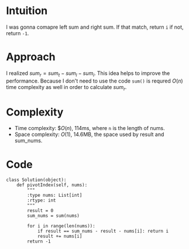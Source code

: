 # Intuition
I was gonna comapre left sum and right sum.
If that match, return `i` if not, return `-1`.
<!-- Describe your first thoughts on how to solve this problem. -->

# Approach
I realized $sum_r = sum_t - sum_l - sum_i$.
This idea helps to improve the performance.
Because I don't need to use the code `sum()` is requred $O(n)$ time complexity as well in order to calculate $sum_r$.
<!-- Describe your approach to solving the problem. -->

# Complexity
- Time complexity: $$O(n)$, 114ms, where `n` is the length of nums.
- Space complexity: $O(1)$, 14.6MB, the space used by result and sum_nums.
<!-- Add your space complexity here, e.g. $$O(n)$$ -->

# Code
```
class Solution(object):
    def pivotIndex(self, nums):
        """
        :type nums: List[int]
        :rtype: int
        """
        result = 0
        sum_nums = sum(nums)

        for i in range(len(nums)):
            if result == sum_nums - result - nums[i]: return i
            result += nums[i]
        return -1
            
```
